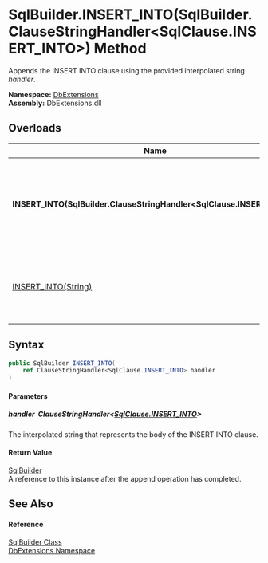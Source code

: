 SqlBuilder.INSERT_INTO(SqlBuilder.ClauseStringHandler&lt;SqlClause.INSERT_INTO>) Method
=======================================================================================
Appends the INSERT INTO clause using the provided interpolated string *handler*.
  
**Namespace:** [DbExtensions][1]  
**Assembly:** DbExtensions.dll

Overloads
---------

| Name                                                                      | Description                                                                      |
| ------------------------------------------------------------------------- | -------------------------------------------------------------------------------- |
| **INSERT_INTO(SqlBuilder.ClauseStringHandler&lt;SqlClause.INSERT_INTO>)** | Appends the INSERT INTO clause using the provided interpolated string *handler*. |
| [INSERT_INTO(String)][2]                                                  | Appends the INSERT INTO clause using the provided *text*.                        |


Syntax
------

```csharp
public SqlBuilder INSERT_INTO(
	ref ClauseStringHandler<SqlClause.INSERT_INTO> handler
)
```

#### Parameters

##### *handler*  ClauseStringHandler&lt;[SqlClause.INSERT_INTO][3]>
The interpolated string that represents the body of the INSERT INTO clause.

#### Return Value
[SqlBuilder][4]  
A reference to this instance after the append operation has completed.

See Also
--------

#### Reference
[SqlBuilder Class][4]  
[DbExtensions Namespace][1]  

[1]: ../README.md
[2]: INSERT_INTO_1.md
[3]: ../SqlClause_INSERT_INTO/README.md
[4]: README.md
